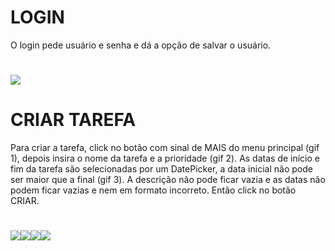 # LOGIN
O login pede usuário e senha e dá a opção de salvar o usuário.
#
![](app/gifs/login.gif)
# CRIAR TAREFA
Para criar a tarefa, click no botão com sinal de MAIS do menu principal (gif 1), depois insira o nome da tarefa e a prioridade (gif 2).
As datas de início e fim da tarefa são selecionadas por um DatePicker, a data inicial não pode ser maior que a final (gif 3).
A descrição não pode ficar vazia e as datas não podem ficar vazias e nem em formato incorreto.
Então click no botão CRIAR.
#
![](app/gifs/task_create1.gif)![](app/gifs/task_create2.gif)![](app/gifs/task_create3.gif)![](app/gifs/task_create4.gif)